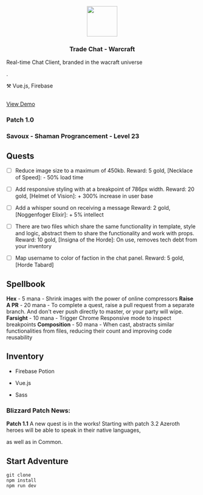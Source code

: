 <p align="center">
    <img src="src/assets/warcraftlogo.jpeg" width="80" height="80">
    <h3 align="center">Trade Chat - Warcraft</h3>
    <p>Real-time Chat Client, branded in the wacraft universe</p>
    .
    <p>⚒️ Vue.js, Firebase</p>
    <br />
    <a href="https://wow-chat-88f4c.web.app/">View Demo</a>
</p>

### Patch 1.0
### Savoux - Shaman Prograncement - Level 23

## Quests

 - [ ] Reduce image size to a maximum of 450kb.
Reward: 5 gold, [Necklace of Speed]: - 50% load time

- [ ] Add responsive styling with at a breakpoint of 786px width.
Reward: 20 gold, [Helmet of Vision]: + 300% increase in user base

-  [ ] Add a whisper sound on receiving a message
Reward: 2 gold, [Noggenfoger Elixir]: + 5% intellect

- [ ] There are two files which share the same functionality in template, style and logic, abstract them to share the functionality and work with props.
Reward: 10 gold, [Insigna of the Horde]: On use, removes tech debt from your inventory

- [ ] Map username to color of faction in the chat panel.
Reward: 5 gold, [Horde Tabard]

  

## Spellbook
**Hex** - 5 mana - Shrink images with the power of online compressors
**Raise A PR** - 20 mana - To complete a quest, raise a pull request from a separate branch. And don't ever push directly to master, or your party will wipe.
**Farsight** - 10 mana - Trigger Chrome Responsive mode to inspect breakpoints
**Composition** - 50 mana - When cast, abstracts similar functionalities from files, reducing their count and improving code reusability

  
## Inventory

- Firebase Potion

- Vue.js

- Sass

### Blizzard Patch News:

**Patch 1.1**
A new quest is in the works! Starting with patch 3.2 Azeroth heroes will be able to speak in their native languages,

as well as in Common.


## Start Adventure

```
git clone
npm install
npm run dev
```
